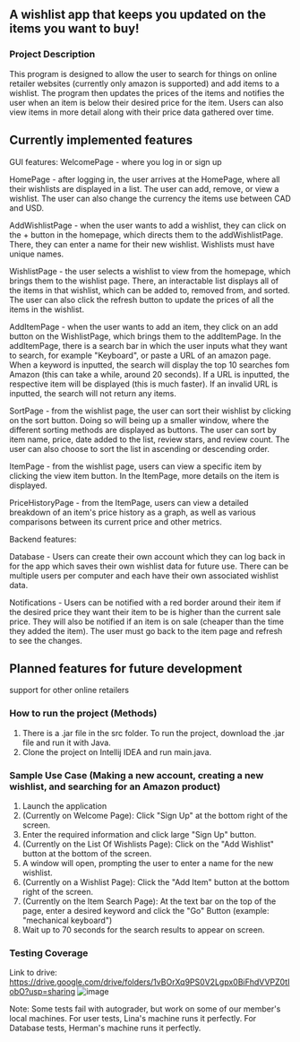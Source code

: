 
## A wishlist app that keeps you updated on the items you want to buy!

### Project Description
This program is designed to allow the user to search for things on online retailer websites (currently only amazon is supported) and add items to a wishlist. The program then updates the prices of the items and notifies the user when an item is below their desired price for the item. Users can also view items in more detail along with their price data gathered over time.

## Currently implemented features
GUI features:
WelcomePage - where you log in or sign up

HomePage - after logging in, the user arrives at the HomePage, where all their wishlists are displayed in a list. The user can add, remove, or view a wishlist. The user can also change the currency the items use between CAD and USD. 

AddWishlistPage - when the user wants to add a wishlist, they can click on the + button in the homepage, which directs them to the addWishlistPage. There, they can enter a name for their new wishlist. Wishlists must have unique names.

WishlistPage - the user selects a wishlist to view from the homepage, which brings them to the wishlist page. There, an interactable list displays all of the items in that wishlist, which can be added to, removed from, and sorted. The user can also click the refresh button to update the prices of all the items in the wishlist.

AddItemPage - when the user wants to add an item, they click on an add button on the WishlistPage, which brings them to the addItemPage. In the addItemPage, there is a search bar in which the user inputs what they want to search, for example "Keyboard", or paste a URL of an amazon page. When a keyword is inputted, the search will display the top 10 searches fom Amazon (this can take a while, around 20 seconds). If a URL is inputted, the respective item will be displayed (this is much faster). If an invalid URL is inputted, the search will not return any items.

SortPage - from the wishlist page, the user can sort their wishlist by clicking on the sort button. Doing so will being up a smaller window, where the different sorting methods are displayed as buttons. The user can sort by item name, price, date added to the list, review stars, and review count. The user can also choose to sort the list in ascending or descending order. 

ItemPage - from the wishlist page, users can view a specific item by clicking the view item button. In the ItemPage, more details on the item is displayed.

PriceHistoryPage - from the ItemPage, users can view a detailed breakdown of an item's price history as a graph, as well as various comparisons between its current price and other metrics.

Backend features:

Database - Users can create their own account which they can log back in for the app which saves their own wishlist data for future use. There can be multiple users per computer and each have their own associated wishlist data.

Notifications - Users can be notified with a red border around their item if the desired price they want their item to be is higher than the current sale price. 
They will also be notified if an item is on sale (cheaper than the time they added the item). The user must go back to the item page and refresh to see the changes.

## Planned features for future development
support for other online retailers

### How to run the project (Methods)

1. There is a .jar file in the src folder. To run the project, download the .jar file and run it with Java.
2. Clone the project on Intellij IDEA and run main.java.

### Sample Use Case (Making a new account, creating a new wishlist, and searching for an Amazon product)
1. Launch the application
2. (Currently on Welcome Page): Click "Sign Up" at the bottom right of the screen.
3. Enter the required information and click large "Sign Up" button.
4. (Currently on the List Of Wishlists Page): Click on the "Add Wishlist" button at the bottom of the screen.
5. A window will open, prompting the user to enter a name for the new wishlist.
6. (Currently on a Wishlist Page): Click the "Add Item" button at the bottom right of the screen.
7. (Currently on the Item Search Page): At the text bar on the top of the page, enter a desired keyword and click the "Go" Button (example: "mechanical keyboard")
8. Wait up to 70 seconds for the search results to appear on screen. 

### Testing Coverage 
Link to drive: https://drive.google.com/drive/folders/1vBOrXq9PS0V2Lgpx0BiFhdVVPZ0tIobO?usp=sharing
![image](https://user-images.githubusercontent.com/33236708/206597408-60bb1d4d-36ff-4e6b-8608-adabddd37b35.png)

Note: Some tests fail with autograder, but work on some of our member's local machines. For user tests, Lina's machine runs it perfectly. For Database tests, Herman's machine runs it perfectly.

